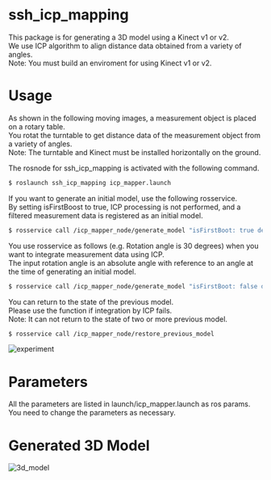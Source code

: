 # ssh_icp_mapping
This package is for generating a 3D model using a Kinect v1 or v2.  
We use ICP algorithm to align distance data obtained from a variety of angles.  
Note: You must build an enviroment for using Kinect v1 or v2.


# Usage
As shown in the following moving images, a measurement object is placed on a rotary table.  
You rotat the turntable to get distance data of the measurement object from a variety of angles.  
Note: The turntable and Kinect must be installed horizontally on the ground.
  
The rosnode for ssh_icp_mapping is activated with the following command.
```bash
$ roslaunch ssh_icp_mapping icp_mapper.launch
```
If you want to generate an initial model, use the following rosservice.  
By setting isFirstBoost to true, ICP processing is not performed, and a filtered measurement data is registered as an initial model.  
```bash
$ rosservice call /icp_mapper_node/generate_model "isFirstBoot: true degree: 0.0"
```
You use rosservice as follows (e.g. Rotation angle is 30 degrees) when you want to integrate measurement data using ICP.  
The input rotation angle is an absolute angle with reference to an angle at the time of generating an initial model.
```bash
$ rosservice call /icp_mapper_node/generate_model "isFirstBoot: false degree: 30.0"
```
  
You can return to the state of the previous model.  
Please use the function if integration by ICP fails.  
Note: It can not return to the state of two or more previous model.
```bash
$ rosservice call /icp_mapper_node/restore_previous_model
```
  
![experiment](https://aisl-serv6.aisl.cs.tut.ac.jp:20443/inouchi/ssh_icp_mapping/raw/media/experiment.gif)

# Parameters
All the parameters are listed in launch/icp_mapper.launch as ros params.  
You need to change the parameters as necessary.


# Generated 3D Model
![3d_model](https://aisl-serv6.aisl.cs.tut.ac.jp:20443/inouchi/ssh_icp_mapping/raw/media/3d_model.gif)
